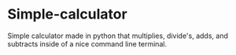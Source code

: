 # Simple-calculator
Simple calculator made in python that multiplies, divide's, adds, and subtracts inside of a nice command line terminal.
